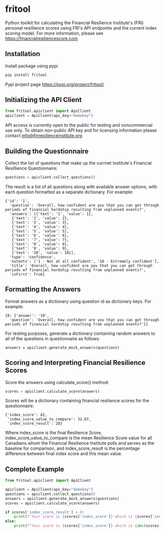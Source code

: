 # fritool

Python toolkit for calculating the Financial Resilience Institute's (FRI) personal resillience scores using FRI's API endpoints and the current index scoring model. For more information, please see https://financialresiliencescore.com

## Installation

Install package using pypi

```python
pip install fritool
```

Pypi project page https://pypi.org/project/fritool/

## Initializing the API Client

```python
from fritool.apiclient import ApiClient
apiclient = ApiClient(api_key="demokey")
```

API access is currently open to the public for testing and noncommercial use only. To obtain non-public API key and for licensing information please contact info@finresilienceinstitute.org

## Building the Questionnaire

Collect the list of questions that make up the currnet Institute's Financial Resillience Questionnaire:

```python
questions = apiclient.collect_questions()
```

The result is a list of all questions along with available answer options, with each question formatted as a separate dictionary. For example:

```console
{'id': '1',
  'question': 'Overall, how confident are you that you can get through periods of financial hardship resulting from unplanned events?',
  'answers': [{'text': '1', 'value': 1},
   {'text': '2', 'value': 2},
   {'text': '3', 'value': 3},
   {'text': '4', 'value': 4},
   {'text': '5', 'value': 5},
   {'text': '6', 'value': 6},
   {'text': '7', 'value': 7},
   {'text': '8', 'value': 8},
   {'text': '9', 'value': 9},
   {'text': '10', 'value': 10}],
  'type': 'confidence',
  'extents': ['1 - Not at all confident', '10 - Extremely confident'],
  'title': 'Overall, how confident are you that you can get through periods of financial hardship resulting from unplanned events?',
  'isFirst': True}
```

## Formatting the Answers

Format answers as a dictionary using question id as dictionary keys. For example:

```console
{0: {'answer': '10',
  'question': 'Overall, how confident are you that you can get through periods of financial hardship resulting from unplanned events?'}}
```

For testing purposes, generate a dictionary containing random answers to all of the questions in questionnaire as follows:

```console
answers = apiclient.generate_mock_answers(questions)
```

## Scoring and Interpreting Financial Resilience Scores

Score the answers using calculate_score() method:

```python
scores = apiclient.calculate_score(answers)
```

Scores will be a dictionary containing financial resilience scores for the questionnaire:

```console
{'index_score': 42,
 'index_score_value_to_compare': 32.87,
 'index_score_result': 28}
```
Where index_score is the final Resilience Score, index_score_value_to_compare is the mean Resilience Score value for all Canadians whom the Financial Resilience Institute polls and serves as the baseline for comparison, and index_score_result is the percentage difference between final index score and this mean value.

## Complete Example

```python
from fritool.apiclient import ApiClient

apiclient = ApiClient(api_key="demokey")
questions = apiclient.collect_questions()
answers = apiclient.generate_mock_answers(questions)
scores = apiclient.calculate_score(answers)

if scores['index_score_result'] > 0:
    print(f"Your score is {scores['index_score']} which is {scores['index_score_result']}% higher than the average score {scores['index_score_value_to_compare']}")
else:
    print(f"Your score is {scores['index_score']} which is {abs(scores['index_score_result'])}% lower than the average score {scores['index_score_value_to_compare']}")
